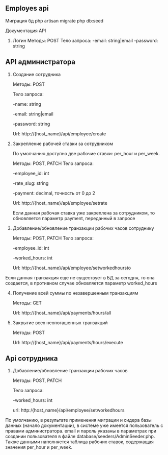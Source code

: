 ## Employes api

Миграция бд
php artisan migrate
php db:seed

Документация API

1. Логин
   Методы: POST
   Тело запроса:
   -email: string|email
   -password: string
   

## API администратора  


1. Создание сотрудника
   
    Методы: POST
   
   Тело запроса:
   
   -name: string
   
   -email: string|email
   
   -password: string
   

   Url: http://{host_name}/api/employee/create
   

3. Закрепление рабочей ставки за сотрудником
 
   По умолчанию доступно две рабочие ставки: per_hour и per_week.
   
   Методы: POST, PATCH
   Тело запроса:
   
   -employee_id: int
   
   -rate_slug: string
   
   -payment: decimal, точность от 0 до 2
   

   Url: http://{host_name}/api/employee/setrate
   
   Если данная рабочая ставка уже закреплена за сотрудником, то обновляется параметр payment, переданный в запросе

4. Добавление/обновление транзакции рабочих часов сотруднику

   Методы: POST, PATCH
   Тело запроса:
   
   -employee_id: int
   
   -worked_hours: int
   

   Url: http://{host_name}/api/employee/setworkedhoursto
   

Если данная транзакция еще не существует в БД за сегодня, то она создается, в противном случае обновляется параметр worked_hours

4. Получение всей суммы по незавершенным транзакциям
 
   Методы: GET
   
   Url: http://{host_name}/api/payments/hours/all
   

5. Закрытие всех неопогашенных транзакций
    
   Методы: POST
   
   Url:  http://{host_name}/api/payments/hours/execute
   

## Api сотрудника  
1. Добавление/обновление транзакции рабочих часов
    
   Методы: POST, PATCH
   
   Тело запроса:
   
   -worked_hours: int
   

   url: http:/{host_name}/api/employee/setworkedhours
   


По умолчанию, в результате применения миграции и сидера базы данных (начало документации), в системе уже имеется пользователь с правами администратора. email и пароль указаны в параметрах при создании пользователя в файле database/seeders/AdminSeeder.php.  
Также данными наполняется таблица рабочих ставок, содержащая значения per_hour и per_week.


   
